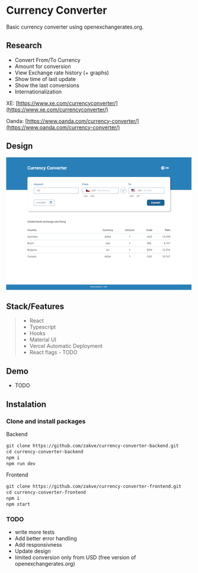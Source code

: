 # Currency Converter 
Basic currency converter using openexchangerates.org. 

## Research
- Convert From/To Currency
- Amount for conversion
- View Exchange rate history (+ graphs)
- Show time of last update
- Show the last conversions
- Internationalization

XE: [https://www.xe.com/currencyconverter/](https://www.xe.com/currencyconverter/)

Oanda: [https://www.oanda.com/currency-converter/](https://www.oanda.com/currency-converter/)

## Design
![Design](/src/assets/screenshots/currency-converter.png)

## Stack/Features
> - React
> - Typescript
> - Hooks
> - Material UI
> - Vercel Automatic Deployment
> - React flags - TODO

## Demo
- TODO

## Instalation
### Clone and install packages
Backend

```
git clone https://github.com/zakve/currency-converter-backend.git
cd currency-converter-backend
npm i
npm run dev
```

Frontend

```
git clone https://github.com/zakve/currency-converter-frontend.git
cd currency-converter-frontend
npm i
npm start
```

### TODO
- write more tests
- Add better error handling
- Add responsivness
- Update design
- limited conversion only from USD (free version of openexchangerates.org)